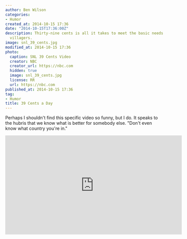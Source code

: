 ```yaml
---
author: Ben Wilson
categories:
- Humor
created_at: 2014-10-15 17:36
date: "2014-10-15T17:36:00Z"
description: Thirty-nine cents is all it takes to meet the basic needs of these poor
  villagers.
image: snl_39_cents.jpg
modified_at: 2014-10-15 17:36
photo:
  caption: SNL 39 Cents Video
  creator: NBC
  creator_url: https://nbc.com
  hidden: true
  image: snl_39_cents.jpg
  license: RR
  url: https://nbc.com
published_at: 2014-10-15 17:36
tag:
- Humor
title: 39 Cents a Day
---
```

Perhaps I shouldn't find this specific video so funny, but I do. It speaks to the hubris that we know what is better for somebody else. "Don't even know what country you're in."

<!--more-->

<div class='center-align'>
<iframe width="560" height="315" src="https://www.youtube.com/embed/MEb_epsuLqA" frameborder="0" allowfullscreen></iframe>
</div>
